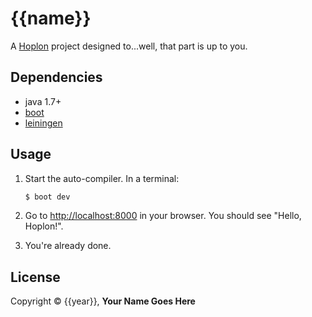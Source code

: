 # {{name}}

A [Hoplon][4] project designed to...well, that part is up to you.

## Dependencies

- java 1.7+
- [boot][1]
- [leiningen][2]

## Usage

1. Start the auto-compiler. In a terminal:

    ```bash
    $ boot dev
    ```

2. Go to [http://localhost:8000][3] in your browser. You should see "Hello, Hoplon!".

3. You're already done.

## License

Copyright © {{year}}, **Your Name Goes Here**

[1]: http://boot-clj.com
[2]: https://github.com/technomancy/leiningen
[3]: http://localhost:8000
[4]: http://hoplon.io
